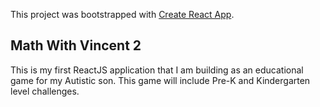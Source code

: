 This project was bootstrapped with [Create React App](https://github.com/facebook/create-react-app).

## Math With Vincent 2

This is my first ReactJS application that I am building as an educational game for my Autistic son. This game will include Pre-K and Kindergarten level challenges.